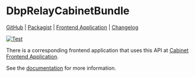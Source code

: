 # DbpRelayCabinetBundle

[GitHub](https://github.com/digital-blueprint/relay-cabinet-bundle) |
[Packagist](https://packagist.org/packages/dbp/relay-cabinet-bundle) |
[Frontend Application](https://github.com/digital-blueprint/cabinet-app) |
[Changelog](https://github.com/digital-blueprint/relay-cabinet-bundle/blob/main/CHANGELOG.md)

[![Test](https://github.com/digital-blueprint/relay-cabinet-bundle/actions/workflows/test.yml/badge.svg)](https://github.com/digital-blueprint/relay-cabinet-bundle/actions/workflows/test.yml)

There is a corresponding frontend application that uses this API at
[Cabinet Frontend Application](https://github.com/digital-blueprint/cabinet-frontend).

See the [documentation](./docs) for more information.
